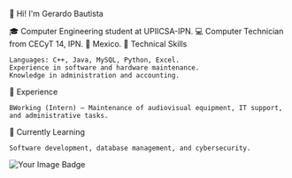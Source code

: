 👋 Hi! I'm Gerardo Bautista

🎓 Computer Engineering student at UPIICSA-IPN.
💻 Computer Technician from CECyT 14, IPN.
📍 Mexico.
🚀 Technical Skills

    Languages: C++, Java, MySQL, Python, Excel.
    Experience in software and hardware maintenance.
    Knowledge in administration and accounting.

🎯 Experience

    BWorking (Intern) – Maintenance of audiovisual equipment, IT support, and administrative tasks.

🌱 Currently Learning

    Software development, database management, and cybersecurity.
<img src="https://tryhackme-badges.s3.amazonaws.com/NOBU.png" alt="Your Image Badge" />
